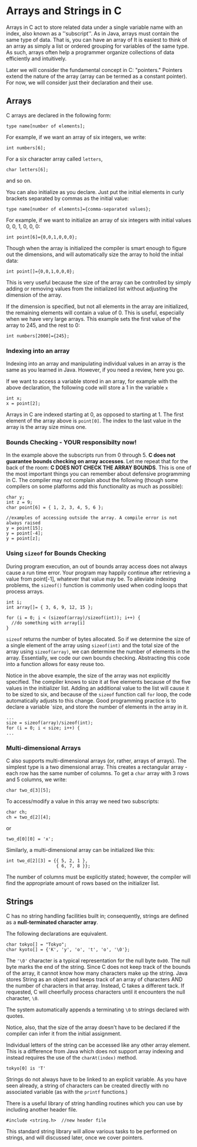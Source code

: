 # Arrays and Strings in C

Arrays in C act to store related data under a single variable name with an index, also known as a ''subscript''.  As in Java, arrays must contain the same type of data.  That is, you can have an array of It is easiest to think of an array as simply a list or ordered grouping for variables of the same type.  As such, arrays often help a programmer organize collections of data efficiently and intuitively.

Later we will consider the fundamental concept in C: "pointers."  Pointers extend the nature of the array (array can be termed as a constant pointer). For now, we will consider just their declaration and their use.

## Arrays

C arrays are declared in the following form:

```
type name[number of elements];
```

For example, if we want an array of six integers, we write:
```
int numbers[6];
```

For a six character array called `letters`,

```
char letters[6];
```

and so on.

You can also initialize as you declare. Just put the initial elements in curly brackets separated by commas as the initial value:

```
type name[number of elements]={comma-separated values};
```

For example, if we want to initialize an array of six integers with initial values 0, 0, 1, 0, 0, 0:
```
int point[6]={0,0,1,0,0,0};
```

Though when the array is initialized the compiler is smart enough to figure out the dimensions, and will automatically size the array to hold the initial data:
```
int point[]={0,0,1,0,0,0};
```
This is very useful because the size of the array can be controlled by simply adding or removing values from the initialized list  without adjusting the dimension of the array.

If the dimension is specified, but not all elements in the array are initialized, the remaining elements will contain a value of 0. This is useful, especially when we have very large arrays.  This example sets the first value of the array to 245, and the rest to 0:

```
int numbers[2000]={245};
```

### Indexing into an array
Indexing into an array and manipulating individual values in an array is the same as you learned in Java.  However, if you need a review, here you go.

If we want to access a variable stored in an array, for example with the above declaration, the following code will store a 1 in the variable `x`

```
int x;
x = point[2];
```

Arrays in C are indexed starting at 0, as opposed to starting at 1.  The first element of the array above is `point[0]`.  The index to the last value in the array is the array size minus one.

### Bounds Checking - YOUR responsibilty now!
In the example above the subscripts run from 0 through 5. **C does not guarantee bounds checking on array accesses**. Let me repeat that for the back of the room: **C DOES NOT CHECK THE ARRAY BOUNDS**.  This is one of the most important things you can remember about defensive programming in C.  The compiler may not complain about the following (though some compilers on some platforms add this functionality as much as possible):

```
char y;
int z = 9;
char point[6] = { 1, 2, 3, 4, 5, 6 };

//examples of accessing outside the array. A compile error is not always raised
y = point[15];
y = point[-4];
y = point[z];
```

### Using `sizeof` for Bounds Checking
During program execution, an out of bounds array access does not always cause a run time error. Your program may happily continue after retrieving a value from point[-1], whatever that value may be. To alleviate indexing problems, the `sizeof()` function is commonly used when coding loops that process arrays.

```
int i;
int array[]= { 3, 6, 9, 12, 15 };
 
for (i = 0; i < (sizeof(array)/sizeof(int)); i++) {
  //do something with array[i]
}
```

`sizeof` returns the number of bytes allocated.  So if we determine the size of a single element of the array using `sizeof(int)` and the total size of the array using `sizeof(array)`, we can determine the number of elements in the array.  Essentially, we code our own bounds checking.  Abstracting this code into a function allows for easy reuse too.

Notice in the above example, the size of the array was not explicitly specified. The compiler knows to size it at five elements because of the five values in the initializer list.  Adding an additional value to the list will cause it to be sized to six, and because of the `sizeof` function call `for` loop, the code automatically adjusts to this change.  Good programming practice is to declare a variable `size, and store the number of elements in the array in it.

```
...
size = sizeof(array)/sizeof(int);
for (i = 0; i < size; i++) {
...
```


### Multi-dimensional Arrays
C also supports multi-dimensional arrays (or, rather, arrays of arrays). The simplest type is a two dimensional array. This creates a rectangular array - each row has the same number of columns. To get a `char` array with 3 rows and 5 columns, we write:
 
```
char two_d[3][5];
```

To access/modify a value in this array we need two subscripts:

```
char ch;
ch = two_d[2][4];
```

or

```
two_d[0][0] = 'x';
```

Similarly, a multi-dimensional array can be initialized like this:
```
int two_d[2][3] = {{ 5, 2, 1 },
                   { 6, 7, 8 }};
```

The number of columns must be explicitly stated; however, the compiler will find the appropriate amount of rows based on the initializer list.


## Strings

C has no string handling facilities built in; consequently, strings are defined as a **null-terminated character array**.

The following declarations are equivalent.

```
char tokyo[] = "Tokyo";
char kyoto[] = {'K', 'y', 'o', 't', 'o', '\0'};
```

The `'\0'` character is a typical representation for the null byte `0x00`. The null byte marks the end of the string. Since C does not keep track of the bounds of the array, it cannot know how many characters make up the string.  Java stores String as an object and keeps track of an array of characters AND the number of characters in that array.  Instead, C takes a different tack.  If requested, C will cheerfully process characters until it encounters the null character, `\0`.

The system automatically appends a terminating `\0` to strings declared with quotes.

Notice, also, that the size of the array doesn't have to be declared if the compiler can infer it from the initial assignment.

Individual letters of the string can be accessed like any other array element.  This is a difference from Java which does not support array indexing and instead requires the use of the `charAt(index)` method.

```
tokyo[0] is 'T'
```


Strings do not always have to be linked to an explicit variable.  As you have seen already, a string of characters can be created directly with no associated variable (as with the `printf` functions.)  


There is a useful library of string handling routines which you can use by including another header file.

```
#include <string.h>  //new header file
```

This standard string library will allow various tasks to be performed on strings, and will discussed later, once we cover pointers.

